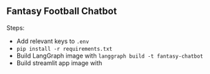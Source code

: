 ## Fantasy Football Chatbot

Steps:

- Add relevant keys to `.env`
- `pip install -r requirements.txt`
- Build LangGraph image with `langgraph build -t fantasy-chatbot`
- Build streamlit app image with 
